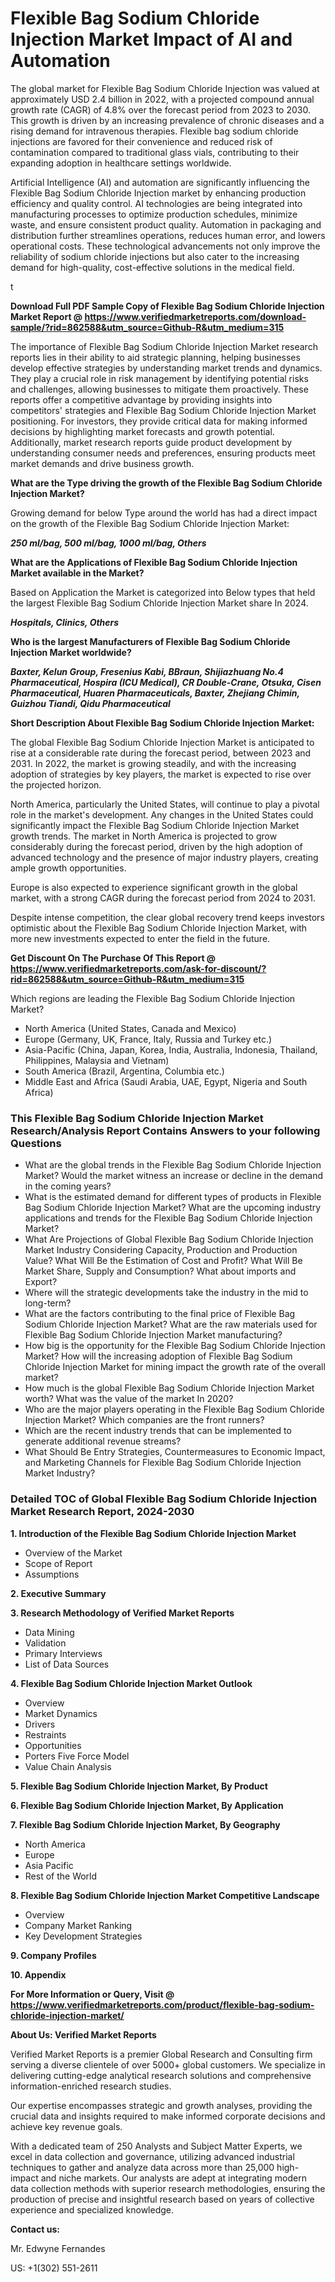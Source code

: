 <meta name="title" content="Global Flexible Bag Sodium Chloride Injection Market Impact of AI and Automation"><meta name="description" content="The global market for Flexible Bag Sodium Chloride Injection was valued at approximately USD 2.4 billion in 2022, with a projected compound annual growth rate (CAGR) o"><meta name="title" content="Flexible Bag Sodium Chloride Injection Market Size, Share, Scope, Trends, Growth, Opportunities, Analysis, Forecast"><h1>Flexible Bag Sodium Chloride Injection Market Impact of AI and Automation</h1><p>The global market for Flexible Bag Sodium Chloride Injection was valued at approximately USD 2.4 billion in 2022, with a projected compound annual growth rate (CAGR) of 4.8% over the forecast period from 2023 to 2030. This growth is driven by an increasing prevalence of chronic diseases and a rising demand for intravenous therapies. Flexible bag sodium chloride injections are favored for their convenience and reduced risk of contamination compared to traditional glass vials, contributing to their expanding adoption in healthcare settings worldwide.</p><p>Artificial Intelligence (AI) and automation are significantly influencing the Flexible Bag Sodium Chloride Injection market by enhancing production efficiency and quality control. AI technologies are being integrated into manufacturing processes to optimize production schedules, minimize waste, and ensure consistent product quality. Automation in packaging and distribution further streamlines operations, reduces human error, and lowers operational costs. These technological advancements not only improve the reliability of sodium chloride injections but also cater to the increasing demand for high-quality, cost-effective solutions in the medical field.</p>t</p><p id="" class=""><strong>Download Full PDF Sample Copy of Flexible Bag Sodium Chloride Injection Market Report @ <a href="https://www.verifiedmarketreports.com/download-sample/?rid=862588&utm_source=Github-R&utm_medium=315" target="_blank">https://www.verifiedmarketreports.com/download-sample/?rid=862588&utm_source=Github-R&utm_medium=315</a></strong></p><p>The importance of&nbsp;Flexible Bag Sodium Chloride Injection Market research reports lies in their ability to aid strategic planning, helping businesses develop effective strategies by understanding market trends and dynamics. They play a crucial role in risk management by identifying potential risks and challenges, allowing businesses to mitigate them proactively. These reports offer a competitive advantage by providing insights into competitors' strategies and Flexible Bag Sodium Chloride Injection Market positioning. For investors, they provide critical data for making informed decisions by highlighting market forecasts and growth potential. Additionally, market research reports guide product development by understanding consumer needs and preferences, ensuring products meet market demands and drive business growth.</p><p><strong>What are the&nbsp;Type driving the growth of the Flexible Bag Sodium Chloride Injection Market?</strong></p><p id="" class="">Growing demand for below Type around the world has had a direct impact on the growth of the Flexible Bag Sodium Chloride Injection Market:</p><em><strong>250 ml/bag, 500 ml/bag, 1000 ml/bag, Others</strong></em></p><strong>What are the&nbsp;Applications&nbsp;of Flexible Bag Sodium Chloride Injection Market available in the Market?</strong></p><p id="" class="">Based on Application the Market is categorized into Below types that held the largest Flexible Bag Sodium Chloride Injection Market share In 2024.</p><em><strong>Hospitals, Clinics, Others</strong></em></p><strong>Who is the largest Manufacturers of Flexible Bag Sodium Chloride Injection Market worldwide?</strong></p><p><em><strong>Baxter, Kelun Group, Fresenius Kabi, BBraun, Shijiazhuang No.4 Pharmaceutical, Hospira (ICU Medical), CR Double-Crane, Otsuka, Cisen Pharmaceutical, Huaren Pharmaceuticals, Baxter, Zhejiang Chimin, Guizhou Tiandi, Qidu Pharmaceutical</strong></em></p><p id="" class=""><strong>Short Description About Flexible Bag Sodium Chloride Injection Market:</strong></p><p>The global Flexible Bag Sodium Chloride Injection Market is anticipated to rise at a considerable rate during the forecast period, between 2023 and 2031. In 2022, the market is growing steadily, and with the increasing adoption of strategies by key players, the market is expected to rise over the projected horizon.</p><p>North America, particularly the United States, will continue to play a pivotal role in the market's development. Any changes in the United States could significantly impact the Flexible Bag Sodium Chloride Injection Market growth trends. The market in North America is projected to grow considerably during the forecast period, driven by the high adoption of advanced technology and the presence of major industry players, creating ample growth opportunities.</p><p>Europe is also expected to experience significant growth in the global market, with a strong CAGR during the forecast period from 2024 to 2031.</p><p>Despite intense competition, the clear global recovery trend keeps investors optimistic about the Flexible Bag Sodium Chloride Injection Market, with more new investments expected to enter the field in the future.</p><p id="" class=""><strong>Get Discount On The Purchase Of This Report @ <a href="https://www.verifiedmarketreports.com/ask-for-discount/?rid=862588&utm_source=Github-R&utm_medium=315" target="_blank">https://www.verifiedmarketreports.com/ask-for-discount/?rid=862588&utm_source=Github-R&utm_medium=315</a></strong></p>Which regions are leading the Flexible Bag Sodium Chloride Injection Market?</p><ul><li>North America (United States, Canada and Mexico)</li><li>Europe (Germany, UK, France, Italy, Russia and Turkey etc.)</li><li>Asia-Pacific (China, Japan, Korea, India, Australia, Indonesia, Thailand, Philippines, Malaysia and Vietnam)</li><li>South America (Brazil, Argentina, Columbia etc.)</li><li>Middle East and Africa (Saudi Arabia, UAE, Egypt, Nigeria and South Africa)</li></ul><h3 id="" class="">This Flexible Bag Sodium Chloride Injection Market Research/Analysis Report Contains Answers to your following Questions</h3><ul><li>What are the global trends in the Flexible Bag Sodium Chloride Injection Market? Would the market witness an increase or decline in the demand in the coming years?</li><li>What is the estimated demand for different types of products in Flexible Bag Sodium Chloride Injection Market? What are the upcoming industry applications and trends for the Flexible Bag Sodium Chloride Injection Market?</li><li>What Are Projections of Global Flexible Bag Sodium Chloride Injection Market Industry Considering Capacity, Production and Production Value? What Will Be the Estimation of Cost and Profit? What Will Be Market Share, Supply and Consumption? What about imports and Export?</li><li>Where will the strategic developments take the industry in the mid to long-term?</li><li>What are the factors contributing to the final price of Flexible Bag Sodium Chloride Injection Market? What are the raw materials used for Flexible Bag Sodium Chloride Injection Market manufacturing?</li><li>How big is the opportunity for the Flexible Bag Sodium Chloride Injection Market? How will the increasing adoption of Flexible Bag Sodium Chloride Injection Market for mining impact the growth rate of the overall market?</li><li>How much is the global Flexible Bag Sodium Chloride Injection Market worth? What was the value of the market In 2020?</li><li>Who are the major players operating in the Flexible Bag Sodium Chloride Injection Market? Which companies are the front runners?</li><li>Which are the recent industry trends that can be implemented to generate additional revenue streams?</li><li>What Should Be Entry Strategies, Countermeasures to Economic Impact, and Marketing Channels for Flexible Bag Sodium Chloride Injection Market Industry?</li></ul><h3 id="" class="">Detailed TOC of Global Flexible Bag Sodium Chloride Injection Market Research Report, 2024-2030</h3><p id="" class=""><strong>1. Introduction of the Flexible Bag Sodium Chloride Injection Market</strong></p><ul><li>Overview of the Market</li><li>Scope of Report</li><li>Assumptions</li></ul><p id="" class=""><strong>2. Executive Summary</strong></p><p id="" class=""><strong>3. Research Methodology of Verified Market Reports</strong></p><ul><li>Data Mining</li><li>Validation</li><li>Primary Interviews</li><li>List of Data Sources</li></ul><p id="" class=""><strong>4. Flexible Bag Sodium Chloride Injection Market Outlook</strong></p><ul><li>Overview</li><li>Market Dynamics</li><li>Drivers</li><li>Restraints</li><li>Opportunities</li><li>Porters Five Force Model</li><li>Value Chain Analysis</li></ul><p id="" class=""><strong>5. Flexible Bag Sodium Chloride Injection Market, By Product</strong></p><p id="" class=""><strong>6. Flexible Bag Sodium Chloride Injection Market, By Application</strong></p><p id="" class=""><strong>7. Flexible Bag Sodium Chloride Injection Market, By Geography</strong></p><ul><li>North America</li><li>Europe</li><li>Asia Pacific</li><li>Rest of the World</li></ul><p id="" class=""><strong>8. Flexible Bag Sodium Chloride Injection Market Competitive Landscape</strong></p><ul><li>Overview</li><li>Company Market Ranking</li><li>Key Development Strategies</li></ul><p id="" class=""><strong>9. Company Profiles</strong></p><p id="" class=""><strong>10. Appendix</strong></p><p id="" class=""><strong>For More Information or Query, Visit @ <a href="https://www.verifiedmarketreports.com/product/flexible-bag-sodium-chloride-injection-market/" target="_blank">https://www.verifiedmarketreports.com/product/flexible-bag-sodium-chloride-injection-market/</a></strong></p><p id="" class=""><strong>About Us: Verified Market Reports</strong></p><p id="" class="">Verified Market Reports is a premier Global Research and Consulting firm serving a diverse clientele of over 5000+ global customers. We specialize in delivering cutting-edge analytical research solutions and comprehensive information-enriched research studies.</p><p id="" class="">Our expertise encompasses strategic and growth analyses, providing the crucial data and insights required to make informed corporate decisions and achieve key revenue goals.</p><p id="" class="">With a dedicated team of 250 Analysts and Subject Matter Experts, we excel in data collection and governance, utilizing advanced industrial techniques to gather and analyze data across more than 25,000 high-impact and niche markets. Our analysts are adept at integrating modern data collection methods with superior research methodologies, ensuring the production of precise and insightful research based on years of collective experience and specialized knowledge.</p><p id="" class=""><strong>Contact us:</strong></p><p id="" class="">Mr. Edwyne Fernandes</p><p id="" class="">US: +1(302) 551-2611</p>